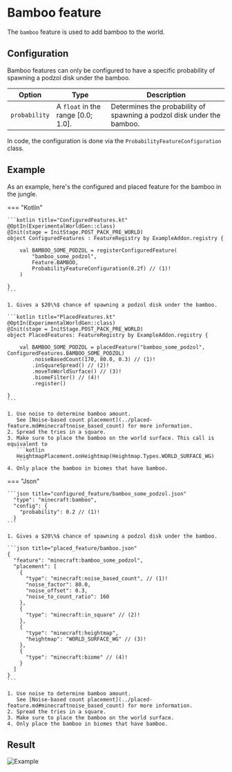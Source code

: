 # Bamboo feature

The `bamboo` feature is used to add bamboo to the world.

## Configuration

Bamboo features can only be configured to have a specific probability of spawning a podzol disk under the bamboo.

| Option        | Type                                | Description                                                            |
|---------------|-------------------------------------|------------------------------------------------------------------------|
| `probability` | A `float` in the range $[0.0;1.0]$. | Determines the probability of spawning a podzol disk under the bamboo. |

In code, the configuration is done via the `ProbabilityFeatureConfiguration` class.

## Example

As an example, here's the configured and placed feature for the bamboo in the jungle.

=== "Kotlin"

    ```kotlin title="ConfiguredFeatures.kt"
    @OptIn(ExperimentalWorldGen::class)
    @Init(stage = InitStage.POST_PACK_PRE_WORLD)
    object ConfiguredFeatures : FeatureRegistry by ExampleAddon.registry {
    
        val BAMBOO_SOME_PODZOL = registerConfiguredFeature(
            "bamboo_some_podzol",
            Feature.BAMBOO,
            ProbabilityFeatureConfiguration(0.2f) // (1)!
        )
    
    }
    ```

    1. Gives a $20\%$ chance of spawning a podzol disk under the bamboo.

    ```kotlin title="PlacedFeatures.kt"
    @OptIn(ExperimentalWorldGen::class)
    @Init(stage = InitStage.POST_PACK_PRE_WORLD)
    object PlacedFeatures: FeatureRegistry by ExampleAddon.registry {
    
        val BAMBOO_SOME_PODZOL = placedFeature("bamboo_some_podzol", ConfiguredFeatures.BAMBOO_SOME_PODZOL)
            .noiseBasedCount(170, 80.0, 0.3) // (1)!
            .inSquareSpread() // (2)!
            .moveToWorldSurface() // (3)!
            .biomeFilter() // (4)!
            .register()
    
    }
    ```

    1. Use noise to determine bamboo amount.   
       See [Noise-based count placement](../placed-feature.md#minecraftnoise_based_count) for more information.
    2. Spread the tries in a square.
    3. Make sure to place the bamboo on the world surface. This call is equivalent to 
       ```kotlin
       HeightmapPlacement.onHeightmap(Heightmap.Types.WORLD_SURFACE_WG)
       ```
    4. Only place the bamboo in biomes that have bamboo.

=== "Json"

    ```json title="configured_feature/bamboo_some_podzol.json"
      "type": "minecraft:bamboo",
      "config": {
        "probability": 0.2 // (1)!
      }
    ```

    1. Gives a $20\%$ chance of spawning a podzol disk under the bamboo.

    ```json title="placed_feature/bamboo.json"
    {
      "feature": "minecraft:bamboo_some_podzol",
      "placement": [
        {
          "type": "minecraft:noise_based_count", // (1)!
          "noise_factor": 80.0,
          "noise_offset": 0.3,
          "noise_to_count_ratio": 160
        },
        {
          "type": "minecraft:in_square" // (2)!
        },
        {
          "type": "minecraft:heightmap",
          "heightmap": "WORLD_SURFACE_WG" // (3)!
        },
        {
          "type": "minecraft:biome" // (4)!
        }
      ]
    }
    ```

    1. Use noise to determine bamboo amount.   
       See [Noise-based count placement](../placed-feature.md#minecraftnoise_based_count) for more information.
    2. Spread the tries in a square.
    3. Make sure to place the bamboo on the world surface.
    4. Only place the bamboo in biomes that have bamboo.

## Result

<p class="text-center">
  <img src="https://i.imgur.com/SJHi7yH.png" alt="Example"/>
</p>